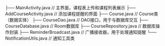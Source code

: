 ├── MainActivity.java             // 主界面，课程表上传和课程列表展示
├── AddCourseActivity.java        // 添加课程提醒的界面
├── Course.java                   // Course类（数据实体）
├── CourseDao.java                // DAO接口，用于与数据库交互
├── CourseDatabase.java           // Room数据库
├── CourseRepository.java         // 数据库操作封装
├── ReminderBroadcast.java        // 广播接收器，用于处理通知提醒
└── NotificationUtils.java        // 通知工具类